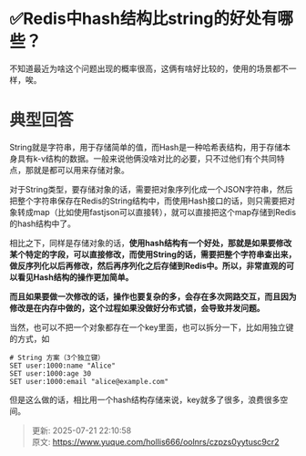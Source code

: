 # ✅Redis中hash结构比string的好处有哪些？

不知道最近为啥这个问题出现的概率很高，这俩有啥好比较的，使用的场景都不一样，唉。

# <font style="color:rgb(51, 51, 51);">典型回答</font>


String就是字符串，用于存储简单的值，而Hash是一种哈希表结构，用于存储本身具有k-v结构的数据。一般来说他俩没啥对比的必要，只不过他们有个共同特点，那就是都可以用来存储对象。



对于String类型，要存储对象的话，需要把对象序列化成一个JSON字符串，然后把整个字符串保存在Redis的String结构中，而使用Hash接口的话，则只需要把对象转成map（比如使用fastjson可以直接转），就可以直接把这个map存储到Redis的hash结构中了。



相比之下，同样是存储对象的话，**使用hash结构有一个好处，那就是如果要修改某个特定的字段，可以直接修改，而使用String的话，需要把整个字符串查出来，做反序列化以后再修改，然后再序列化之后存储到Redis中。所以，非常直观的可以看见Hash结构的操作更加简单。**



**而且如果要做一次修改的话，操作也要复杂的多，会存在多次网路交互，而且因为修改是在内存中做的，这个过程如果没做好分布式锁，会导致并发问题。**



当然，也可以不把一个对象都存在一个key里面，也可以拆分一下，比如用独立键的方式，如



```plain
# String 方案（3个独立键）
SET user:1000:name "Alice"
SET user:1000:age 30
SET user:1000:email "alice@example.com"
```



但是这么做的话，相比用一个hash结构存储来说，key就多了很多，浪费很多空间。



> 更新: 2025-07-21 22:10:58  
> 原文: <https://www.yuque.com/hollis666/oolnrs/czpzs0yytusc9cr2>